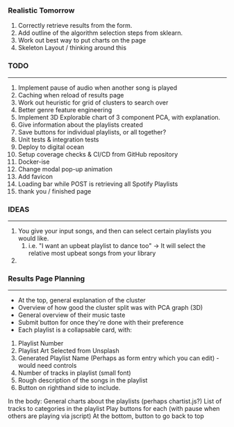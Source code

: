 ### Realistic Tomorrow
1. Correctly retrieve results from the form.
2. Add outline of the algorithm selection steps from sklearn.
3. Work out best way to put charts on the page
4. Skeleton Layout / thinking around this


### TODO 
***
1. Implement pause of audio when another song is played
5. Caching when reload of results page
1. Work out heuristic for grid of clusters to search over
2. Better genre feature engineering
5. Implement 3D Explorable chart of 3 component PCA, with explanation.
6. Give information about the playlists created
7. Save buttons for individual playlists, or all together?
8. Unit tests & integration tests
9. Deploy to digital ocean
10. Setup coverage checks & CI/CD from GitHub repository
11. Docker-ise
12. Change modal pop-up animation
13. Add favicon
4. Loading bar while POST is retrieving all Spotify Playlists
15. thank you / finished page



### IDEAS
-----------
1. You give your input songs, and then can select certain playlists you would like.
   1. i.e. "I want an upbeat playlist to dance too" -> It will select the relative most upbeat songs from your library
2. 


### Results Page Planning
-------------------------
- At the top, general explanation of the cluster
- Overview of how good the cluster split was with PCA graph (3D)
- General overview of their music taste
- Submit button for once they're done with their preference
- Each playlist is a collapsable card, with:
1. Playlist Number
2. Playlist Art Selected from Unsplash
2. Generated Playlist Name (Perhaps as form entry which you can edit) - would need controls
3. Number of tracks in playlist (small font)
4. Rough description of the songs in the playlist
5. Button on righthand side to include.


In the body:
General charts about the playlists (perhaps chartist.js?)
List of tracks to categories in the playlist
Play buttons for each (with pause when others are playing via jscript)
At the bottom, button to go back to top

